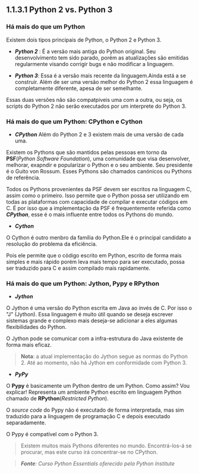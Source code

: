 ## 1.1.3.1 Python 2 vs. Python 3

### Há mais do que um Python

Existem dois tipos principais de Python, o Python 2 e Python 3.

- ***Python 2*** : É a versão mais antiga do Python original. Seu desenvolvimento tem sido parado, porém as atualizações são emitidas regularmente visando corrigir bugs e não modificar a linguagem.

- ***Python 3***: Essa é a versão mais recente da linguagem.Ainda está a se construir. Além de ser uma versão melhor do Python 2 essa linguagem é completamente diferente, apesa de ser semelhante.


Essas duas versões não são compatpiveis uma com a outra, ou seja, os scripts do Python 2 não serão executados por um interprete do Python 3.


### Há mais do que um Python: CPython e Cython

- ***CPython***
Além do Python 2 e 3 existem mais de uma versão de cada uma.

Existem os Pythons que são mantidos pelas pessoas em torno da **PSF**(*Python Software Foundation*), uma comunidade que visa desenvolver, melhorar, exapndir e popularizar o Python e o seu ambiente. Seu presidente é o Guito von Rossum. Esses Pythons são chamados canónicos ou Pythons de referência.

Todos os Pythons provenientes da PSF devem ser escritos na linguagem C, assim como o primeiro. Isso permite que o Python possa ser utilizando em todas as plataformas com capacidade de compilar e executar códigos em C. É por isso que a implementação da PSF é frequentemente referida como ***CPython***, esse é o mais influente entre todos os Pythons do mundo.

- ***Cython***

O Cython é outro menbro da família do Python.Ele é o principal candidato a resolução do problema da eficiência.

Pois ele permite que o código escrito em Python, escrito de forma mais simples e mais rápido porém leva mais tempo para ser executado, possa ser traduzido para C e assim compilado mais rapidamente.

### Há mais do que um Python: Jython, Pypy e RPython

- ***Jython***

O Jython é uma versão do Python escrita em Java ao invés de C. Por isso o "J" (Jython). Essa linguagem é muito útil quando se deseja escrever sistemas grande e complexo mais deseja-se adicionar a eles algumas flexibilidades do Python. 

O Jython pode se comunicar com a infra-estrutura do Java existente de forma mais eficaz.

>**Nota**: a atual implementação do Jython segue as normas do Python 2. Até ao momento, não há Jython em conformidade com Python 3.

- ***PyPy***

O **Pypy** é basicamente um Python dentro de um Python. Como assim? Vou explicar!
Representa um ambiente Python escrito em linguagem Python chamado de **RPython**(*Restricted Python*).

O *source code* do Pypy não é executado de forma interpretada, mas sim traduzido para a linguagem de programação C e depois executado separadamente.

O Pypy é compatível com o Python 3.

> Existem muitos mais Pythons diferentes no mundo. Encontrá-los-á se procurar, mas este curso irá concentrar-se no CPython.

>***Fonte**: Curso Python Essentials oferecido pela Python Institute*

